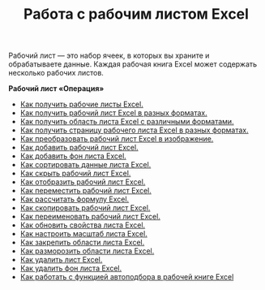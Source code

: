 ﻿---
title: Работа с рабочим листом Excel
second_title: Aspose.Cells Cloud Documen
linktitle: Рабочий лист
type: docs
url: /ru/worksheets/
aliases: [/working-with-worksheets/]
keywords: Working with worksheet on an Excel workbook
description: Aspose.Cells Cloud REST API поддерживает работу с рабочим листом в книге Excel. SDK поддерживает различные языки разработки, включая Android, C#, Go, Java, NodeJS, Perl, PHP, Python, Ruby и Swift.
weight: 100
kwords: Excel, Office Облако, REST API, Электронная таблица, PDF, CSV, Json, Markdown, Работа с листом Excel.
---
Рабочий лист — это набор ячеек, в которых вы храните и обрабатываете данные. Каждая рабочая книга Excel может содержать несколько рабочих листов.

**Рабочий лист «Операция»**

- [Как получить рабочие листы Excel.](/cells/ru/worksheets/get-all/)
- [Как получить рабочий лист Excel в разных форматах.](/cells/ru/worksheets/get/)
- [Как получить область листа Excel с различными форматами.](/cells/ru/worksheets/area-to-different-formats/)
- [Как получить страницу рабочего листа Excel в разных форматах.](/cells/ru/get-worksheet-for-page-index/)
- [Как преобразовать рабочий лист Excel в изображение.](/cells/ru/worksheets/to-image/)
- [Как добавить рабочий лист Excel.](/cells/ru/worksheets/add/)
- [Как добавить фон листа Excel.](/cells/ru/worksheets/background/add/)
- [Как сортировать данные листа Excel.](/cells/ru/worksheets/sort-data/)
- [Как скрыть рабочий лист Excel.](/cells/ru/worksheets/hide/)
- [Как отобразить рабочий лист Excel.](/cells/ru/worksheets/unhide/)
- [Как переместить рабочий лист Excel.](/cells/ru/worksheets/move/)
- [Как рассчитать формулу Excel.](/cells/ru/worksheets/calculate-formula/)
- [Как скопировать рабочий лист Excel.](/cells/ru/worksheets/copy/)
- [Как переименовать рабочий лист Excel.](/cells/ru/worksheets/rename/)
- [Как обновить свойства листа Excel.](/cells/ru/worksheets/update-properties/)
- [Как настроить масштаб листа Excel.](/cells/ru/worksheets/zoom/)
- [Как закрепить области листа Excel.](/cells/ru/worksheets/freeze-panes/)
- [Как разморозить области листа Excel.](/cells/ru/worksheets/unfreeze-panes/)
- [Как удалить лист Excel.](/cells/ru/worksheets/delete/)
- [Как удалить фон листа Excel.](/cells/ru/worksheets/background/delete/)
- [Как работать с функцией автоподбора в рабочей книге Excel](/cells/ru/worksheets/autofit/)
